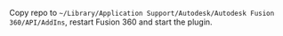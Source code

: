 Copy repo to `~/Library/Application Support/Autodesk/Autodesk Fusion 360/API/AddIns`, restart Fusion 360 and start the plugin. 
